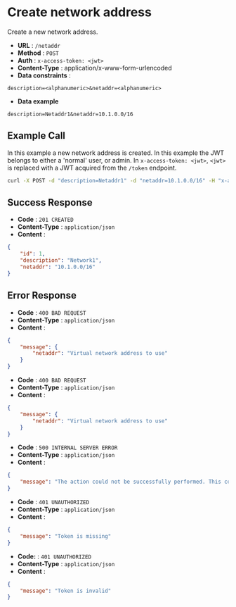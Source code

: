 # Create network address
Create a new network address.

- **URL** : `/netaddr`
- **Method** : `POST`
- **Auth** : `x-access-token: <jwt>`
- **Content-Type** : application/x-www-form-urlencoded
- **Data constraints** :

```
description=<alphanumeric>&netaddr=<alphanumeric>
```

- **Data example**

```
description=Netaddr1&netaddr=10.1.0.0/16
```

## Example Call
In this example a new network address is created. In this example the JWT belongs to either a 'normal' user, or admin. In `x-access-token: <jwt>`, `<jwt>` is replaced with a JWT acquired from the `/token` endpoint.

```sh
curl -X POST -d "description=Netaddr1" -d "netaddr=10.1.0.0/16" -H "x-access-token: eyJ0eXAiOiJKV1QiLCJhbGciOiJIUzI1NiJ9.eyJpZCI6MSwiZXhwIjoxNjE2ODQ2MTk5LjY2OTg4MTZ9.CMUrx135QNlUH0NsKO8rXg724dcQjhHPuPyptBwxP4U" http://wgmeshapi/netaddr
```

## Success Response
- **Code** : `201 CREATED`
- **Content-Type** : `application/json`
- **Content** :

```json
{
    "id": 1,
    "description": "Network1",
    "netaddr": "10.1.0.0/16"
}
```

## Error Response
- **Code** : `400 BAD REQUEST`
- **Content-Type** : `application/json`
- **Content** :

```json
{
    "message": {
        "netaddr": "Virtual network address to use"
    }
}
```

- **Code** : `400 BAD REQUEST`
- **Content-Type** : `application/json`
- **Content** :

```json
{
    "message": {
        "netaddr": "Virtual network address to use"
    }
}
```

- **Code** : `500 INTERNAL SERVER ERROR`
- **Content-Type** : `application/json`
- **Content** :

```json
{
    "message": "The action could not be successfully performed. This could be due to unique constraints in the database, or the database not being available."
}
```

- **Code** : `401 UNAUTHORIZED`
- **Content-Type** : `application/json`
- **Content** :

```json
{
    "message": "Token is missing"
}
```

- **Code:** : `401 UNAUTHORIZED`
- **Content-Type** : `application/json`
- **Content** :

```json
{
    "message": "Token is invalid"
}
```
